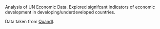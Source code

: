 Analysis of UN Economic Data.
Explored signifcant indicators of economic development in developing/underdeveloped countries. 

Data taken from [Quandl](https://www.quandl.com/).
